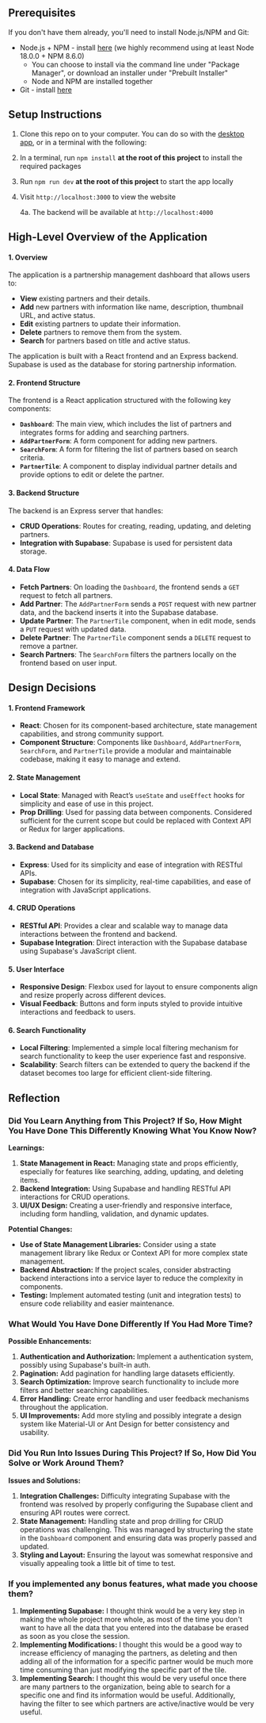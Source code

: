 ## Prerequisites

If you don't have them already, you'll need to install Node.js/NPM and Git:
- Node.js + NPM - install [here](https://nodejs.org/en/download/package-manager) (we highly recommend using at least Node 18.0.0 + NPM 8.6.0)
   - You can choose to install via the command line under "Package Manager", or download an installer under "Prebuilt Installer"
   - Node and NPM are installed together
- Git - install [here](https://git-scm.com/downloads)

## Setup Instructions

1. Clone this repo on to your computer. You can do so with the [desktop app](https://desktop.github.com/), or in a terminal with the following:
2. In a terminal, run `npm install` **at the root of this project** to install the required packages
4. Run `npm run dev` **at the root of this project** to start the app locally
5. Visit `http://localhost:3000` to view the website
    
    4a. The backend will be available at `http://localhost:4000`

## High-Level Overview of the Application

#### 1. **Overview**

The application is a partnership management dashboard that allows users to:
- **View** existing partners and their details.
- **Add** new partners with information like name, description, thumbnail URL, and active status.
- **Edit** existing partners to update their information.
- **Delete** partners to remove them from the system.
- **Search** for partners based on title and active status.

The application is built with a React frontend and an Express backend. Supabase is used as the database for storing partnership information.

#### 2. **Frontend Structure**

The frontend is a React application structured with the following key components:
- **`Dashboard`**: The main view, which includes the list of partners and integrates forms for adding and searching partners.
- **`AddPartnerForm`**: A form component for adding new partners.
- **`SearchForm`**: A form for filtering the list of partners based on search criteria.
- **`PartnerTile`**: A component to display individual partner details and provide options to edit or delete the partner.

#### 3. **Backend Structure**

The backend is an Express server that handles:
- **CRUD Operations**: Routes for creating, reading, updating, and deleting partners.
- **Integration with Supabase**: Supabase is used for persistent data storage.

#### 4. **Data Flow**

- **Fetch Partners**: On loading the `Dashboard`, the frontend sends a `GET` request to fetch all partners.
- **Add Partner**: The `AddPartnerForm` sends a `POST` request with new partner data, and the backend inserts it into the Supabase database.
- **Update Partner**: The `PartnerTile` component, when in edit mode, sends a `PUT` request with updated data.
- **Delete Partner**: The `PartnerTile` component sends a `DELETE` request to remove a partner.
- **Search Partners**: The `SearchForm` filters the partners locally on the frontend based on user input.

## Design Decisions

#### 1. **Frontend Framework**

- **React**: Chosen for its component-based architecture, state management capabilities, and strong community support.
- **Component Structure**: Components like `Dashboard`, `AddPartnerForm`, `SearchForm`, and `PartnerTile` provide a modular and maintainable codebase, making it easy to manage and extend.

#### 2. **State Management**

- **Local State**: Managed with React’s `useState` and `useEffect` hooks for simplicity and ease of use in this project.
- **Prop Drilling**: Used for passing data between components. Considered sufficient for the current scope but could be replaced with Context API or Redux for larger applications.

#### 3. **Backend and Database**

- **Express**: Used for its simplicity and ease of integration with RESTful APIs.
- **Supabase**: Chosen for its simplicity, real-time capabilities, and ease of integration with JavaScript applications.

#### 4. **CRUD Operations**

- **RESTful API**: Provides a clear and scalable way to manage data interactions between the frontend and backend.
- **Supabase Integration**: Direct interaction with the Supabase database using Supabase's JavaScript client.

#### 5. **User Interface**

- **Responsive Design**: Flexbox used for layout to ensure components align and resize properly across different devices.
- **Visual Feedback**: Buttons and form inputs styled to provide intuitive interactions and feedback to users.

#### 6. **Search Functionality**

- **Local Filtering**: Implemented a simple local filtering mechanism for search functionality to keep the user experience fast and responsive.
- **Scalability**: Search filters can be extended to query the backend if the dataset becomes too large for efficient client-side filtering.

## Reflection

### Did You Learn Anything from This Project? If So, How Might You Have Done This Differently Knowing What You Know Now?

**Learnings:**
1. **State Management in React:** Managing state and props efficiently, especially for features like searching, adding, updating, and deleting items.
2. **Backend Integration:** Using Supabase and handling RESTful API interactions for CRUD operations.
3. **UI/UX Design:** Creating a user-friendly and responsive interface, including form handling, validation, and dynamic updates.

**Potential Changes:**
- **Use of State Management Libraries:** Consider using a state management library like Redux or Context API for more complex state management.
- **Backend Abstraction:** If the project scales, consider abstracting backend interactions into a service layer to reduce the complexity in components.
- **Testing:** Implement automated testing (unit and integration tests) to ensure code reliability and easier maintenance.

### What Would You Have Done Differently If You Had More Time?

**Possible Enhancements:**
1. **Authentication and Authorization:** Implement a authentication system, possibly using Supabase's built-in auth.
2. **Pagination:** Add pagination for handling large datasets efficiently.
3. **Search Optimization:** Improve search functionality to include more filters and better searching capabilities.
4. **Error Handling:** Create error handling and user feedback mechanisms throughout the application.
5. **UI Improvements:** Add more styling and possibly integrate a design system like Material-UI or Ant Design for better consistency and usability.

### Did You Run Into Issues During This Project? If So, How Did You Solve or Work Around Them?

**Issues and Solutions:**
1. **Integration Challenges:** Difficulty integrating Supabase with the frontend was resolved by properly configuring the Supabase client and ensuring API routes were correct.
2. **State Management:** Handling state and prop drilling for CRUD operations was challenging. This was managed by structuring the state in the `Dashboard` component and ensuring data was properly passed and updated.
3. **Styling and Layout:** Ensuring the layout was somewhat responsive and visually appealing took a little bit of time to test.

### If you implemented any bonus features, what made you choose them?
1. **Implementing Supabase:** I thought think would be a very key step in making the whole project more whole, as most of the time you don't want to have all the data that you entered into the database be erased as soon as you close the session.
2. **Implementing Modifications:** I thought this would be a good way to increase efficiency of managing the partners, as deleting and then adding all of the information for a specific partner would be much more time consuming than just modifying the specific part of the tile.
3. **Implementing Search:** I thought this would be very useful once there are many partners to the organization, being able to search for a specific one and find its information would be useful. Additionally, having the filter to see which partners are active/inactive would be very useful.
